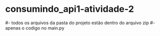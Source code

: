 # consumindo_api1-atividade-2
#- todos os arquivos da pasta do projeto estão dentro do arquivo zip #- apenas o codigo no main.py
